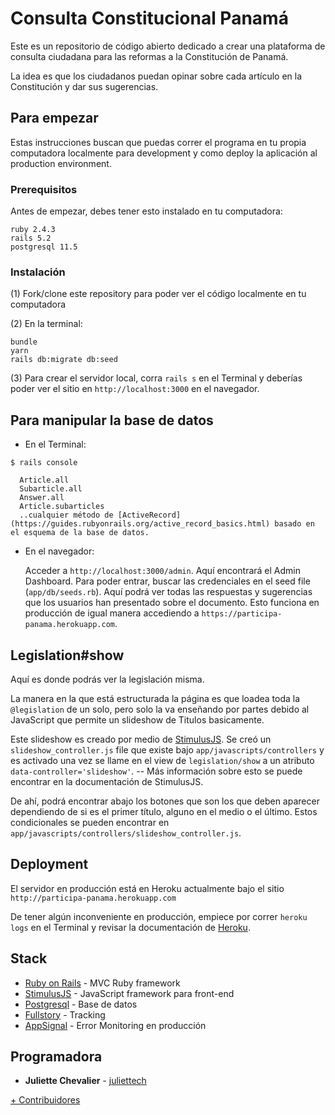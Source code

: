 # Consulta Constitucional Panamá

Este es un repositorio de código abierto dedicado a crear una plataforma de consulta ciudadana para las reformas a la Constitución de Panamá.

La idea es que los ciudadanos puedan opinar sobre cada artículo en la Constitución y dar sus sugerencias.

## Para empezar

Estas instrucciones buscan que puedas correr el programa en tu propia computadora localmente para development y como deploy la aplicación al production environment.

### Prerequisitos

Antes de empezar, debes tener esto instalado en tu computadora:

```
ruby 2.4.3
rails 5.2
postgresql 11.5
```

### Instalación

(1) Fork/clone este repository para poder ver el código localmente en tu computadora <br>

(2) En la terminal:

```
bundle
yarn
rails db:migrate db:seed
```

(3) Para crear el servidor local, corra `rails s` en el Terminal y deberías poder ver el sitio en `http://localhost:3000` en el navegador.

## Para manipular la base de datos

* En el Terminal:

```
$ rails console

  Article.all
  Subarticle.all
  Answer.all
  Article.subarticles
  ..cualquier método de [ActiveRecord](https://guides.rubyonrails.org/active_record_basics.html) basado en el esquema de la base de datos.
```

* En el navegador:

  Acceder a `http://localhost:3000/admin`. Aquí encontrará el Admin Dashboard. Para poder entrar, buscar las credenciales en el seed file (`app/db/seeds.rb`).
  Aquí podrá ver todas las respuestas y sugerencias que los usuarios han presentado sobre el documento.
  Esto funciona en producción de igual manera accediendo a `https://participa-panama.herokuapp.com`.

## Legislation#show

Aquí es donde podrás ver la legislación misma.

La manera en la que está estructurada la página es que loadea toda la `@legislation` de un solo, pero solo la va enseñando por partes debido al JavaScript que permite un slideshow de Titulos basicamente.

Este slideshow es creado por medio de [StimulusJS](https://stimulusjs.org/). Se creó un `slideshow_controller.js` file que existe bajo `app/javascripts/controllers` y es activado una vez se llame en el view de `legislation/show` a un atributo `data-controller='slideshow'`. -- Más información sobre esto se puede encontrar en la documentación de StimulusJS.

De ahí, podrá encontrar abajo los botones que son los que deben aparecer dependiendo de si es el primer título, alguno en el medio o el último. Estos condicionales se pueden encontrar en `app/javascripts/controllers/slideshow_controller.js`.

## Deployment

El servidor en producción está en Heroku actualmente bajo el sitio `http://participa-panama.herokuapp.com` <br>

De tener algún inconveniente en producción, empiece por correr `heroku logs` en el Terminal y revisar la documentación de [Heroku](https://devcenter.heroku.com/).


## Stack

* [Ruby on Rails](https://guides.rubyonrails.org/getting_started.html) - MVC Ruby framework
* [StimulusJS](https://stimulusjs.org/) - JavaScript framework para front-end
* [Postgresql](https://www.postgresql.org/) - Base de datos
* [Fullstory](https://www.fullstory.com/) - Tracking
* [AppSignal](https://appsignal.com/) - Error Monitoring en producción


## Programadora

* **Juliette Chevalier** - [juliettech](https://github.com/juliet-tech)

[+ Contribuidores](https://github.com/juliet-tech/participacion-pma/graphs/contributors)

